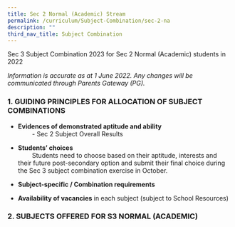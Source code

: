```yaml
---
title: Sec 2 Normal (Academic) Stream
permalink: /curriculum/Subject-Combination/sec-2-na
description: ""
third_nav_title: Subject Combination
---
```

Sec 3 Subject Combination 2023 for Sec 2 Normal (Academic) students in 2022

_Information is accurate as at 1 June 2022. Any changes will be communicated through Parents Gateway (PG)._  

### 1\. GUIDING PRINCIPLES FOR ALLOCATION OF SUBJECT COMBINATIONS

* **Evidences of demonstrated aptitude and ability**   
        - Sec 2 Subject Overall Results 

 * **Students’ choices**    
        Students need to choose based on their aptitude, interests and their future post-secondary option and submit their final choice during the Sec 3 subject combination exercise in October.
* **Subject-specific / Combination requirements**
* **Availability of vacancies** in each subject (subject to School Resources) 


### 2\. SUBJECTS OFFERED FOR S3 NORMAL (ACADEMIC)

